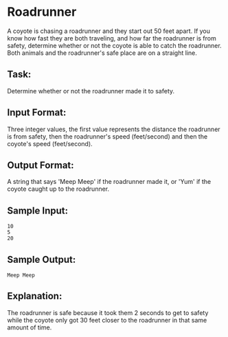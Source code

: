 # Roadrunner  

A coyote is chasing a roadrunner and they start out 50 feet apart. If you know how fast they are both traveling, and how far the roadrunner is from safety, determine whether or not the coyote is able to catch the roadrunner. 
Both animals and the roadrunner's safe place are on a straight line.

## Task: 
Determine whether or not the roadrunner made it to safety.

## Input Format: 
Three integer values, the first value represents the distance the roadrunner is from safety, then the roadrunner's speed (feet/second) and then the coyote's speed (feet/second).

## Output Format: 
A string that says 'Meep Meep' if the roadrunner made it, or 'Yum' if the coyote caught up to the roadrunner.

## Sample Input: 
```
10 
5 
20
```
## Sample Output: 
```
Meep Meep
```
## Explanation: 
The roadrunner is safe because it took them 2 seconds to get to safety while the coyote only got 30 feet closer to the roadrunner in that same amount of time. 
